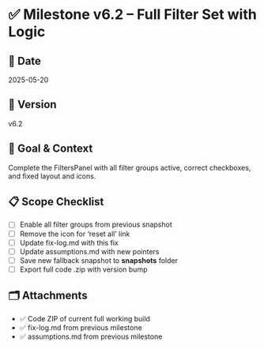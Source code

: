 # ✅ Milestone v6.2 – Full Filter Set with Logic

## 📅 Date
2025-05-20

## 🔢 Version
v6.2

## 🎯 Goal & Context
Complete the FiltersPanel with all filter groups active, correct checkboxes, and fixed layout and icons.

## 📋 Scope Checklist
- [ ] Enable all filter groups from previous snapshot
- [ ] Remove the icon for ‘reset all’ link
- [ ] Update fix-log.md with this fix
- [ ] Update assumptions.md with new pointers
- [ ] Save new fallback snapshot to __snapshots__ folder
- [ ] Export full code .zip with version bump

## 🗂️ Attachments
- ✅ Code ZIP of current full working build
- ✅ fix-log.md from previous milestone
- ✅ assumptions.md from previous milestone
